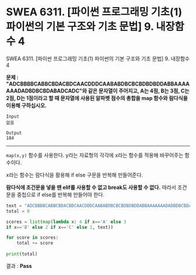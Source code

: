 # SWEA 6311. [파이썬 프로그래밍 기초(1) 파이썬의 기본 구조와 기초 문법] 9. 내장함수 4

SWEA 6311. [파이썬 프로그래밍 기초(1) 파이썬의 기본 구조와 기초 문법] 9. 내장함수 4



**문제 : "ADCBBBBCABBCBDACBDCAACDDDCAABABDBCBCBDBDBDDABBAAAAAAADADBDBCBDABADCADC"와 같은 문자열이 주어지고, A는 4점, B는 3점, C는 2점, D는 1점이라고 할 때 문자열에 사용된 알파벳 점수의 총합을 map 함수와 람다식을 이용해 구하십시오.**

```
Input
없음

Output
184
```

---

`map(x,y)` 함수를 사용한다. y라는 자료형의 각각에 x라는 함수를 적용해 바꾸어주는 함수이다.

x라는 함수는 람다식을 활용해 if else 구문을 반복해 만들어준다.

**람다식에 조건문을 넣을 땐 elif를 사용할 수 없고 break도 사용할 수 없다.** 따라서 조건문을 중첩으로 if else를 반복해 만들어야 한다.

```python
text = "ADCBBBBCABBCBDACBDCAACDDDCAABABDBCBCBDBDBDDABBAAAAAAADADBDBCBDABADCADC"
total = 0

scores = list(map(lambda x: 4 if x=='A' else 3 
if x=='B' else 2 if x=='C' else 1, text))

for score in scores:
    total += score
    
print(total)
```

결과 : **Pass**